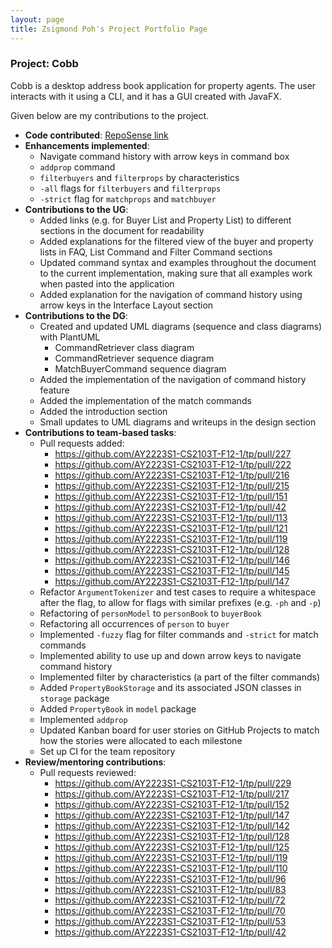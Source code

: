 ```yaml
---
layout: page
title: Zsigmond Poh's Project Portfolio Page
---
```


### Project: Cobb

Cobb is a desktop address book application for property agents. The user interacts with it using a CLI, and it has a GUI created with JavaFX.

Given below are my contributions to the project.

* **Code contributed**: 
[RepoSense link](https://nus-cs2103-ay2223s1.github.io/tp-dashboard/?search=zsiggg&breakdown=true)
* **Enhancements implemented**:
  * Navigate command history with arrow keys in command box
  * `addprop` command
  * `filterbuyers` and `filterprops` by characteristics
  * `-all` flags for `filterbuyers` and `filterprops`
  * `-strict` flag for `matchprops` and `matchbuyer`
* **Contributions to the UG**:
  * Added links (e.g. for Buyer List and Property List) to different sections in the document for readability
  * Added explanations for the filtered view of the buyer and property lists in FAQ, List Command and Filter Command sections
  * Updated command syntax and examples throughout the document to the current implementation, making sure that all
  examples work when pasted into the application
  * Added explanation for the navigation of command history using arrow keys in the Interface Layout section
* **Contributions to the DG**:
  * Created and updated UML diagrams (sequence and class diagrams) with PlantUML
    * CommandRetriever class diagram
    * CommandRetriever sequence diagram
    * MatchBuyerCommand sequence diagram
  * Added the implementation of the navigation of command history feature
  * Added the implementation of the match commands
  * Added the introduction section
  * Small updates to UML diagrams and writeups in the design section
* **Contributions to team-based tasks**:
  * Pull requests added:
    * https://github.com/AY2223S1-CS2103T-F12-1/tp/pull/227
    * https://github.com/AY2223S1-CS2103T-F12-1/tp/pull/222
    * https://github.com/AY2223S1-CS2103T-F12-1/tp/pull/216
    * https://github.com/AY2223S1-CS2103T-F12-1/tp/pull/215
    * https://github.com/AY2223S1-CS2103T-F12-1/tp/pull/151
    * https://github.com/AY2223S1-CS2103T-F12-1/tp/pull/42
    * https://github.com/AY2223S1-CS2103T-F12-1/tp/pull/113
    * https://github.com/AY2223S1-CS2103T-F12-1/tp/pull/121
    * https://github.com/AY2223S1-CS2103T-F12-1/tp/pull/119
    * https://github.com/AY2223S1-CS2103T-F12-1/tp/pull/128
    * https://github.com/AY2223S1-CS2103T-F12-1/tp/pull/146
    * https://github.com/AY2223S1-CS2103T-F12-1/tp/pull/145
    * https://github.com/AY2223S1-CS2103T-F12-1/tp/pull/147
  * Refactor `ArgumentTokenizer` and test cases to require a whitespace after the flag, to allow for flags with similar
  prefixes (e.g. `-ph` and `-p`)
  * Refactoring of `personModel` to `personBook` to `buyerBook` 
  * Refactoring all occurrences of `person` to `buyer`
  * Implemented `-fuzzy` flag for filter commands and `-strict` for match commands
  * Implemented ability to use up and down arrow keys to navigate command history
  * Implemented filter by characteristics (a part of the filter commands)
  * Added `PropertyBookStorage` and its associated JSON classes in `storage` package
  * Added `PropertyBook` in `model` package
  * Implemented `addprop`
  * Updated Kanban board for user stories on GitHub Projects to match how the stories were allocated to each milestone 
  * Set up CI for the team repository
* **Review/mentoring contributions**:
  * Pull requests reviewed:
    * https://github.com/AY2223S1-CS2103T-F12-1/tp/pull/229
    * https://github.com/AY2223S1-CS2103T-F12-1/tp/pull/217
    * https://github.com/AY2223S1-CS2103T-F12-1/tp/pull/152
    * https://github.com/AY2223S1-CS2103T-F12-1/tp/pull/147
    * https://github.com/AY2223S1-CS2103T-F12-1/tp/pull/142
    * https://github.com/AY2223S1-CS2103T-F12-1/tp/pull/128
    * https://github.com/AY2223S1-CS2103T-F12-1/tp/pull/125
    * https://github.com/AY2223S1-CS2103T-F12-1/tp/pull/119
    * https://github.com/AY2223S1-CS2103T-F12-1/tp/pull/110
    * https://github.com/AY2223S1-CS2103T-F12-1/tp/pull/96
    * https://github.com/AY2223S1-CS2103T-F12-1/tp/pull/83
    * https://github.com/AY2223S1-CS2103T-F12-1/tp/pull/72
    * https://github.com/AY2223S1-CS2103T-F12-1/tp/pull/70
    * https://github.com/AY2223S1-CS2103T-F12-1/tp/pull/53
    * https://github.com/AY2223S1-CS2103T-F12-1/tp/pull/42
